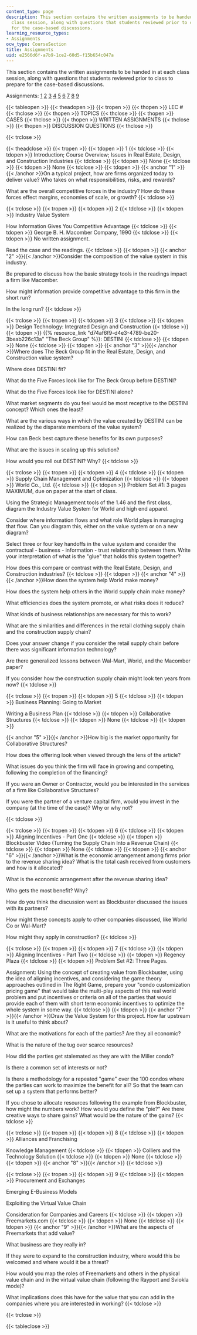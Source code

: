 ```yaml
---
content_type: page
description: This section contains the written assignments to be handed in at each
  class session, along with questions that students reviewed prior to class to prepare
  for the case-based discussions.
learning_resource_types:
- Assignments
ocw_type: CourseSection
title: Assignments
uid: e2566d6f-a7b9-1ce2-60d5-f15b654c047a
---
```


This section contains the written assignments to be handed in at each class session, along with questions that students reviewed prior to class to prepare for the case-based discussions.

Assignments: [1](#1) [2](#2) [3](#3) [4](#4) [5](#5) [6](#6) [7](#7) [8](#8) [9](#9)

{{< tableopen >}}
{{< theadopen >}}
{{< tropen >}}
{{< thopen >}}
LEC #
{{< thclose >}}
{{< thopen >}}
TOPICS
{{< thclose >}}
{{< thopen >}}
CASES
{{< thclose >}}
{{< thopen >}}
WRITTEN ASSIGNMENTS
{{< thclose >}}
{{< thopen >}}
DISCUSSION QUESTIONS
{{< thclose >}}

{{< trclose >}}

{{< theadclose >}}
{{< tropen >}}
{{< tdopen >}}
1
{{< tdclose >}}
{{< tdopen >}}
Introduction; Course Overview; Issues in Real Estate, Design, and Construction Industries
{{< tdclose >}}
{{< tdopen >}}
None
{{< tdclose >}}
{{< tdopen >}}
None
{{< tdclose >}}
{{< tdopen >}}
{{< anchor "1" >}}{{< /anchor >}}On a typical project, how are firms organized today to deliver value? Who takes on what responsibilities, risks, and rewards?  
  
What are the overall competitive forces in the industry? How do these forces effect margins, economies of scale, or growth?
{{< tdclose >}}

{{< trclose >}}
{{< tropen >}}
{{< tdopen >}}
2
{{< tdclose >}}
{{< tdopen >}}
Industry Value System  
  
How Information Gives You Competitive Advantage
{{< tdclose >}}
{{< tdopen >}}
George B. H. Macomber Company, 1990
{{< tdclose >}}
{{< tdopen >}}
No written assignment.  
  
Read the case and the readings.
{{< tdclose >}}
{{< tdopen >}}
{{< anchor "2" >}}{{< /anchor >}}Consider the composition of the value system in this industry.  
  
Be prepared to discuss how the basic strategy tools in the readings impact a firm like Macomber.  
  
How might information provide competitive advantage to this firm in the short run?  
  
In the long run?
{{< tdclose >}}

{{< trclose >}}
{{< tropen >}}
{{< tdopen >}}
3
{{< tdclose >}}
{{< tdopen >}}
Design Technology: Integrated Design and Construction
{{< tdclose >}}
{{< tdopen >}}
{{% resource_link "d74af6f9-d4e3-4789-be20-3beab226c13a" "The Beck Group" %}}: DESTINI
{{< tdclose >}}
{{< tdopen >}}
None
{{< tdclose >}}
{{< tdopen >}}
{{< anchor "3" >}}{{< /anchor >}}Where does The Beck Group fit in the Real Estate, Design, and Construction value system?  
  
Where does DESTINI fit?  
  
What do the Five Forces look like for The Beck Group before DESTINI?  
  
What do the Five Forces look like for DESTINI alone?  
  
What market segments do you feel would be most receptive to the DESTINI concept? Which ones the least?  
  
What are the various ways in which the value created by DESTINI can be realized by the disparate members of the value system?  
  
How can Beck best capture these benefits for its own purposes?  
  
What are the issues in scaling up this solution?  
  
How would you roll out DESTINI? Why?
{{< tdclose >}}

{{< trclose >}}
{{< tropen >}}
{{< tdopen >}}
4
{{< tdclose >}}
{{< tdopen >}}
Supply Chain Management and Optimization
{{< tdclose >}}
{{< tdopen >}}
World Co., Ltd.
{{< tdclose >}}
{{< tdopen >}}
Problem Set #1: 3 pages MAXIMUM, due on paper at the start of class.  
  
Using the Strategic Management tools of the 1.46 and the first class, diagram the Industry Value System for World and high end apparel.  
  
Consider where information flows and what role World plays in managing that flow. Can you diagram this, either on the value system or on a new diagram?  
  
Select three or four key handoffs in the value system and consider the contractual - business - information - trust relationship between them. Write your interpretation of what is the "glue" that holds this system together?  
  
How does this compare or contrast with the Real Estate, Design, and Construction industries?
{{< tdclose >}}
{{< tdopen >}}
{{< anchor "4" >}}{{< /anchor >}}How does the system help World make money?  
  
How does the system help others in the World supply chain make money?  
  
What efficiencies does the system promote, or what risks does it reduce?  
  
What kinds of business relationships are necessary for this to work?  
  
What are the similarities and differences in the retail clothing supply chain and the construction supply chain?  
  
Does your answer change if you consider the retail supply chain before there was significant information technology?  
  
Are there generalized lessons between Wal-Mart, World, and the Macomber paper?  
  
If you consider how the construction supply chain might look ten years from now?
{{< tdclose >}}

{{< trclose >}}
{{< tropen >}}
{{< tdopen >}}
5
{{< tdclose >}}
{{< tdopen >}}
Business Planning: Going to Market  
  
Writing a Business Plan
{{< tdclose >}}
{{< tdopen >}}
Collaborative Structures
{{< tdclose >}}
{{< tdopen >}}
None
{{< tdclose >}}
{{< tdopen >}}


{{< anchor "5" >}}{{< /anchor >}}How big is the market opportunity for Collaborative Structures?  
  
How does the offering look when viewed through the lens of the article?  
  
What issues do you think the firm will face in growing and competing, following the completion of the financing?  
  
If you were an Owner or Contractor, would you be interested in the services of a firm like Collaborative Structures?  
  
If you were the partner of a venture capital firm, would you invest in the company (at the time of the case)? Why or why not?


{{< tdclose >}}

{{< trclose >}}
{{< tropen >}}
{{< tdopen >}}
6
{{< tdclose >}}
{{< tdopen >}}
Aligning Incentives - Part One
{{< tdclose >}}
{{< tdopen >}}
Blockbuster Video (Turning the Supply Chain Into a Revenue Chain)
{{< tdclose >}}
{{< tdopen >}}
None
{{< tdclose >}}
{{< tdopen >}}
{{< anchor "6" >}}{{< /anchor >}}What is the economic arrangement among firms prior to the revenue sharing idea? What is the total cash received from customers and how is it allocated?  
  
What is the economic arrangement after the revenue sharing idea?  
  
Who gets the most benefit? Why?  
  
How do you think the discussion went as Blockbuster discussed the issues with its partners?  
  
How might these concepts apply to other companies discussed, like World Co or Wal-Mart?  
  
How might they apply in construction?
{{< tdclose >}}

{{< trclose >}}
{{< tropen >}}
{{< tdopen >}}
7
{{< tdclose >}}
{{< tdopen >}}
Aligning Incentives - Part Two
{{< tdclose >}}
{{< tdopen >}}
Regency Plaza
{{< tdclose >}}
{{< tdopen >}}
Problem Set #2: Three Pages.  
  
Assignment: Using the concept of creating value from Blockbuster, using the idea of aligning incentives, and considering the game theory approaches outlined in The Right Game, prepare your "condo customization pricing game" that would take the multi-play aspects of this real world problem and put incentives or criteria on all of the parties that would provide each of them with short term economic incentives to optimize the whole system in some way.
{{< tdclose >}}
{{< tdopen >}}
{{< anchor "7" >}}{{< /anchor >}}Draw the Value System for this project. How far upstream is it useful to think about?  
  
What are the motivations for each of the parties? Are they all economic?  
  
What is the nature of the tug over scarce resources?  
  
How did the parties get stalemated as they are with the Miller condo?  
  
Is there a common set of interests or not?  
  
Is there a methodology for a repeated "game" over the 100 condos where the parties can work to maximize the benefit for all? So that the team can set up a system that performs better?  
  
If you chose to allocate resources following the example from Blockbuster, how might the numbers work? How would you define the "pie?" Are there creative ways to share gains? What would be the nature of the gains?
{{< tdclose >}}

{{< trclose >}}
{{< tropen >}}
{{< tdopen >}}
8
{{< tdclose >}}
{{< tdopen >}}
Alliances and Franchising  
  
Knowledge Management
{{< tdclose >}}
{{< tdopen >}}
Colliers and the Technology Solution
{{< tdclose >}}
{{< tdopen >}}
None
{{< tdclose >}}
{{< tdopen >}}
{{< anchor "8" >}}{{< /anchor >}}
{{< tdclose >}}

{{< trclose >}}
{{< tropen >}}
{{< tdopen >}}
9
{{< tdclose >}}
{{< tdopen >}}
Procurement and Exchanges  
  
Emerging E-Business Models  
  
Exploiting the Virtual Value Chain  
  
Consideration for Companies and Careers
{{< tdclose >}}
{{< tdopen >}}
Freemarkets.com
{{< tdclose >}}
{{< tdopen >}}
None
{{< tdclose >}}
{{< tdopen >}}
{{< anchor "9" >}}{{< /anchor >}}What are the aspects of Freemarkets that add value?  
  
What business are they really in?  
  
If they were to expand to the construction industry, where would this be welcomed and where would it be a threat?  
  
How would you map the roles of Freemarkets and others in the physical value chain and in the virtual value chain (following the Rayport and Sviokla mode)?  
  
What implications does this have for the value that you can add in the companies where you are interested in working?
{{< tdclose >}}

{{< trclose >}}

{{< tableclose >}}